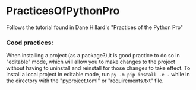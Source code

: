 # PracticesOfPythonPro
Follows the tutorial found in Dane Hillard's "Practices of the Python Pro"

### Good practices:
When installing a project (as a package?),it is good practice to do so in "editable" mode, which will allow you to make changes to the project without having to uninstall and reinstall for those changes to take effect. To install a local project in editable mode, run `py -m pip install -e .` while in the directory with the "pyproject.toml" or "requirements.txt" file.
